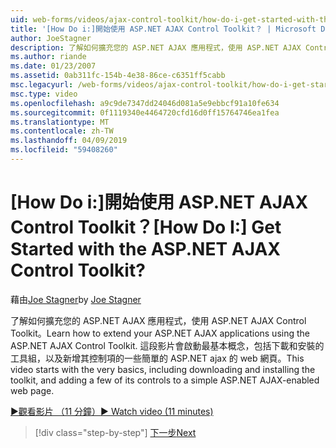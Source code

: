 ```yaml
---
uid: web-forms/videos/ajax-control-toolkit/how-do-i-get-started-with-the-aspnet-ajax-control-toolkit
title: '[How Do i:]開始使用 ASP.NET AJAX Control Toolkit？ | Microsoft Docs'
author: JoeStagner
description: 了解如何擴充您的 ASP.NET AJAX 應用程式，使用 ASP.NET AJAX Control Toolkit。 這段影片開頭非常基本概念，包括下載和...
ms.author: riande
ms.date: 01/23/2007
ms.assetid: 0ab311fc-154b-4e38-86ce-c6351ff5cabb
msc.legacyurl: /web-forms/videos/ajax-control-toolkit/how-do-i-get-started-with-the-aspnet-ajax-control-toolkit
msc.type: video
ms.openlocfilehash: a9c9de7347dd24046d081a5e9ebbcf91a10fe634
ms.sourcegitcommit: 0f1119340e4464720cfd16d0ff15764746ea1fea
ms.translationtype: MT
ms.contentlocale: zh-TW
ms.lasthandoff: 04/09/2019
ms.locfileid: "59408260"
---
```

# <a name="how-do-i-get-started-with-the-aspnet-ajax-control-toolkit"></a><span data-ttu-id="bcba9-105">[How Do i:]開始使用 ASP.NET AJAX Control Toolkit？</span><span class="sxs-lookup"><span data-stu-id="bcba9-105">[How Do I:] Get Started with the ASP.NET AJAX Control Toolkit?</span></span>

<span data-ttu-id="bcba9-106">藉由[Joe Stagner](https://github.com/JoeStagner)</span><span class="sxs-lookup"><span data-stu-id="bcba9-106">by [Joe Stagner](https://github.com/JoeStagner)</span></span>

<span data-ttu-id="bcba9-107">了解如何擴充您的 ASP.NET AJAX 應用程式，使用 ASP.NET AJAX Control Toolkit。</span><span class="sxs-lookup"><span data-stu-id="bcba9-107">Learn how to extend your ASP.NET AJAX applications using the ASP.NET AJAX Control Toolkit.</span></span> <span data-ttu-id="bcba9-108">這段影片會啟動最基本概念，包括下載和安裝的工具組，以及新增其控制項的一些簡單的 ASP.NET ajax 的 web 網頁。</span><span class="sxs-lookup"><span data-stu-id="bcba9-108">This video starts with the very basics, including downloading and installing the toolkit, and adding a few of its controls to a simple ASP.NET AJAX-enabled web page.</span></span>

[<span data-ttu-id="bcba9-109">&#9654;觀看影片 （11 分鐘）</span><span class="sxs-lookup"><span data-stu-id="bcba9-109">&#9654; Watch video (11 minutes)</span></span>](https://channel9.msdn.com/Blogs/ASP-NET-Site-Videos/how-do-i-get-started-with-the-aspnet-ajax-control-toolkit)

> [!div class="step-by-step"]
> [<span data-ttu-id="bcba9-110">下一步</span><span class="sxs-lookup"><span data-stu-id="bcba9-110">Next</span></span>](how-do-i-use-the-aspnet-ajax-cascadingdropdown-control-extender.md)
